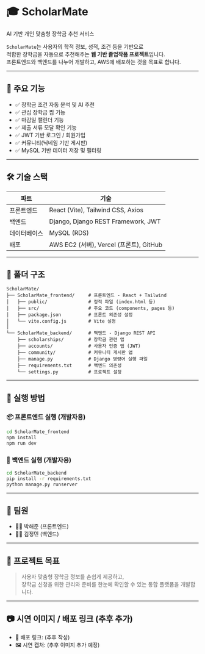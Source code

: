 # 🎓 ScholarMate

AI 기반 개인 맞춤형 장학금 추천 서비스

`ScholarMate`는 사용자의 학적 정보, 성적, 조건 등을 기반으로  
적합한 장학금을 자동으로 추천해주는 **웹 기반 졸업작품 프로젝트**입니다.  
프론트엔드와 백엔드를 나누어 개발하고, AWS에 배포하는 것을 목표로 합니다.

---

## 📌 주요 기능

- ✅ 장학금 조건 자동 분석 및 AI 추천
- ✅ 관심 장학금 찜 기능
- ✅ 마감일 캘린더 기능
- ✅ 제출 서류 모달 확인 기능
- ✅ JWT 기반 로그인 / 회원가입
- ✅ 커뮤니티(닉네임 기반 게시판)
- ✅ MySQL 기반 데이터 저장 및 필터링

---

## 🛠 기술 스택

| 파트        | 기술 |
|-------------|------|
| 프론트엔드  | React (Vite), Tailwind CSS, Axios |
| 백엔드      | Django, Django REST Framework, JWT |
| 데이터베이스 | MySQL (RDS) |
| 배포        | AWS EC2 (서버), Vercel (프론트), GitHub |

---

## 📁 폴더 구조

```
ScholarMate/
├── ScholarMate_frontend/     # 프론트엔드 - React + Tailwind
│   ├── public/               # 정적 파일 (index.html 등)
│   ├── src/                  # 주요 코드 (components, pages 등)
│   ├── package.json          # 프론트 의존성 설정
│   └── vite.config.js        # Vite 설정
│
└── ScholarMate_backend/      # 백엔드 - Django REST API
    ├── scholarships/         # 장학금 관련 앱
    ├── accounts/             # 사용자 인증 앱 (JWT)
    ├── community/            # 커뮤니티 게시판 앱
    ├── manage.py             # Django 명령어 실행 파일
    ├── requirements.txt      # 백엔드 의존성
    └── settings.py           # 프로젝트 설정
```

---

## 🚀 실행 방법

### 📦 프론트엔드 실행 (개발자용)

```bash
cd ScholarMate_frontend
npm install
npm run dev
```

### 🧪 백엔드 실행 (개발자용)

```bash
cd ScholarMate_backend
pip install -r requirements.txt
python manage.py runserver
```

---

## 👥 팀원

- 🧑‍💻 박해준 (프론트엔드)
- 🧑‍💻 김정민 (백엔드)

---

## 🎯 프로젝트 목표

> 사용자 맞춤형 장학금 정보를 손쉽게 제공하고,  
> 장학금 신청을 위한 관리와 준비를 한눈에 확인할 수 있는 통합 플랫폼을 개발합니다.

---

## 📷 시연 이미지 / 배포 링크 (추후 추가)

- 🔗 배포 링크: (추후 작성)
- 🖼️ 시연 캡처: (추후 이미지 추가 예정)
